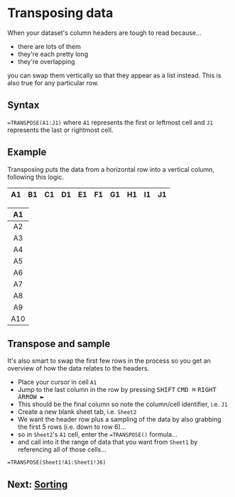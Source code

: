 # Transposing data
When your dataset's column headers are tough to read because...
- there are lots of them
- they're each pretty long
- they're overlapping

you can swap them vertically so that they appear as a list instead. This is also true for any particular row.

## Syntax
`=TRANSPOSE(A1:J1)` where `A1` represents the first or leftmost cell and `J1` represents the last or rightmost cell.

## Example
Transposing puts the data from a horizontal row into a vertical column, following this logic.

|A1|B1|C1|D1|E1|F1|G1|H1|I1|J1|
|:--:|:--:|:--:|:--:|:--:|:--:|:--:|:--:|:--:|:--:|

|A1|
|:--:|
|A2|
|A3|
|A4|
|A5|
|A6|
|A7|
|A8|
|A9|
|A10|

## Transpose and sample
It's also smart to swap the first few rows in the process so you get an overview of how the data relates to the headers.

- Place your cursor in cell `A1`
- Jump to the last column in the row by pressing <kbd>SHIFT</kbd> <kbd>CMD ⌘</kbd> <kbd>RIGHT ARROW &#9658;</kbd>
- This should be the final column so note the column/cell identifier, i.e. `J1`
- Create a new blank sheet tab, i.e. `Sheet2`
- We want the header row plus a sampling of the data by also grabbing the first 5 rows (i.e. down to row 6)...
- so in `Sheet2`'s `A1` cell, enter the `=TRANSPOSE()` formula...
- and call into it the range of data that you want from `Sheet1` by referencing all of those cells...

`=TRANSPOSE(Sheet1!A1:Sheet1!J6)`

## Next: [Sorting](03-sorting.md)
